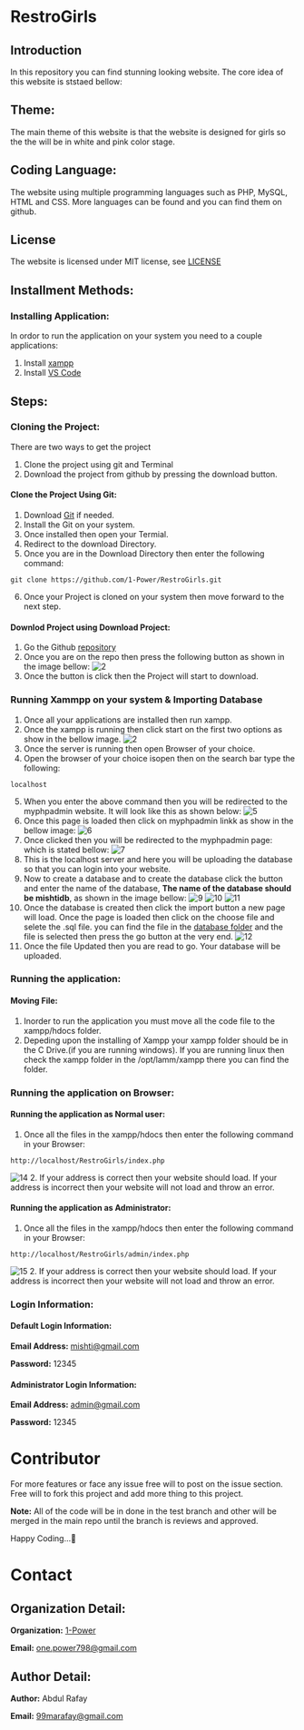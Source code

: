 # RestroGirls
## Introduction
In this repository you can find stunning looking website. The core idea of this website is ststaed bellow:

## Theme:
The main theme of this website is that the website is designed for girls so the the will be in white and pink color stage. 

## Coding Language:
The website using multiple programming languages such as PHP, MySQL, HTML and CSS. More languages can be found and you can find them on github.

## License
The website is licensed under MIT license, see [LICENSE](./LICENSE)

## Installment Methods:
### Installing Application:
In ordor to run the application on your system you need to a couple applications:
1. Install [xampp](https://www.apachefriends.org/download.html)
2. Install [VS Code](https://code.visualstudio.com/download)

## Steps:
### Cloning the Project: 
There are two ways to get the project 
1. Clone the project using git and Terminal
2. Download the project from github by pressing the download button.

#### Clone the Project Using Git:
1. Download [Git](https://git-scm.com/downloads) if needed.
2. Install the Git on your system.
3. Once installed then open your Termial.
4. Redirect to the download Directory.
5. Once you are in the Download Directory then enter the following command:
```
git clone https://github.com/1-Power/RestroGirls.git
```
6. Once your Project is cloned on your system then move forward to the next step.

#### Downlod Project using Download Project:
1. Go the Github [repository](https://github.com/1-Power/RestroGirls.git)
2. Once you are on the repo then press the following button as shown in the image bellow:
![2](./images/Clone-Repo.png)
3. Once the button is click then the Project will start to download.

### Running Xammpp on your system & Importing Database
1. Once all your applications are installed then run xampp. 
2. Once the xampp is running then click start on the first two options as show in the bellow image.
![2](https://user-images.githubusercontent.com/82662797/197410059-99b629d5-cab0-4878-b0bc-15f618bdb7e1.png)
3. Once the server is running then open Browser of your choice.
4. Open the browser of your choice isopen then on the search bar type the following: 
```
localhost 
```
5. When you enter the above command then you will be redirected to the myphpadmin website. It will look like this as shown below:
![5](https://user-images.githubusercontent.com/82662797/197410375-dfb98964-029e-4b87-a7c4-1db1ea635222.png)
6. Once this page is loaded then click on myphpadmin linkk as show in the bellow image:
![6](./images/6.png)
7. Once clicked then you will be redirected to the myphpadmin page: which is stated bellow:
![7](./images/7.png)
8. This is the localhost server and here you will be uploading the database so that you can login into your website.
9. Now to create a database and to create the database click the button and enter the name of the database, **The name of the database should be mishtidb**, as shown in the image bellow:
![9](./images/9.png)
![10](./images/10.png)
![11](./images/10%20%26%2011.png)
10. Once the database is created then click the import button a new page will load. Once the page is loaded then click on the choose file and selete the .sql file. you can find the file in the [database folder](./database/mishtidb.sql) and the file is selected then press the go button at the very end. 
![12](./images/12.png)
11. Once the file Updated then you are read to go. Your database will be uploaded.

### Running the application:
#### Moving File:
1. Inorder to run the application you must move all the code file to the xampp/hdocs folder.
2. Depeding upon the installing of Xampp your xampp folder should be in the C Drive.(if you are running windows). If you are running linux then check the xampp folder in the /opt/lamm/xampp there you can find the folder.
### Running the application on Browser:
#### Running the application as Normal user:
1. Once all the files in the xampp/hdocs then enter the following command in your Browser: 
```
http://localhost/RestroGirls/index.php
```
![14](./images/normal-user.png)
2. If your address is correct then your website should load. If your address is incorrect then your website will not load and throw an error.
#### Running the application as Administrator:

1. Once all the files in the xampp/hdocs then enter the following command in your Browser: 
```
http://localhost/RestroGirls/admin/index.php
```
![15](./images/admin-user.png)
2. If your address is correct then your website should load. If your address is incorrect then your website will not load and throw an error.

### Login Information:
#### Default Login Information:
**Email Address:** mishti@gmail.com

**Password:** 12345

#### Administrator Login Information:
**Email Address:** admin@gmail.com

**Password:** 12345

# Contributor
For more features or face any issue free will to post on the issue section. Free will to fork this project and add more thing to this project.

**Note:**
All of the code will be in done in the test branch and other will be merged in the main repo until the branch is reviews and approved.

Happy Coding…👋
# Contact
## Organization Detail:
**Organization:** [1-Power](https://github.com/1-Power)

**Email:** [one.power798@gmail.com](mailto:one.power798@gmail.com)
## Author Detail:

**Author:** Abdul Rafay

**Email:** [99marafay@gmail.com](mailto:99marafay@gmail.com)